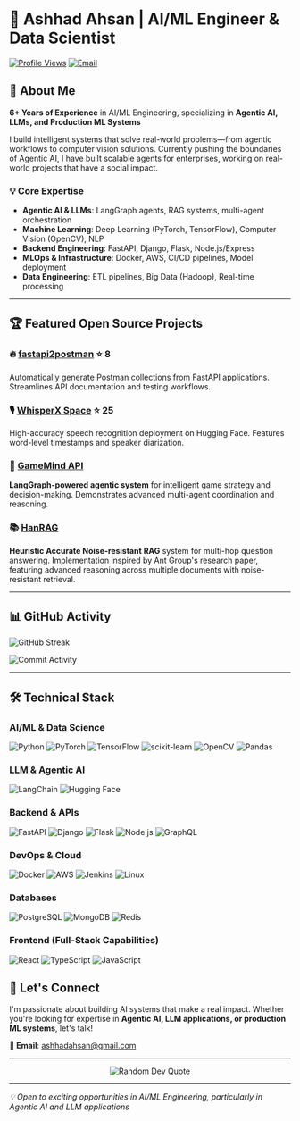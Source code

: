 # 👋 Ashhad Ahsan | AI/ML Engineer & Data Scientist

[![Profile Views](https://komarev.com/ghpvc/?username=ashhadahsan&label=Profile%20views&color=0e75b6&style=flat)](https://github.com/ashhadahsan)
[![Email](https://img.shields.io/badge/Email-ashhadahsan%40gmail.com-red?style=flat&logo=gmail)](mailto:ashhadahsan@gmail.com)

## 🚀 About Me

**6+ Years of Experience** in AI/ML Engineering, specializing in **Agentic AI, LLMs, and Production ML Systems**

I build intelligent systems that solve real-world problems—from agentic workflows to computer vision solutions. Currently pushing the boundaries of Agentic AI, I have built scalable agents for enterprises, working on real-world projects that have a social impact.

### 💡 Core Expertise
- **Agentic AI & LLMs**: LangGraph agents, RAG systems, multi-agent orchestration
- **Machine Learning**: Deep Learning (PyTorch, TensorFlow), Computer Vision (OpenCV), NLP
- **Backend Engineering**: FastAPI, Django, Flask, Node.js/Express
- **MLOps & Infrastructure**: Docker, AWS, CI/CD pipelines, Model deployment
- **Data Engineering**: ETL pipelines, Big Data (Hadoop), Real-time processing

---

## 🏆 Featured Open Source Projects

### 🔥 [fastapi2postman](https://github.com/ashhadahsan/fastapi2postman) ⭐ 8
Automatically generate Postman collections from FastAPI applications. Streamlines API documentation and testing workflows.

### 🎙️ [WhisperX Space](https://huggingface.co/spaces/ashhadahsan/whisperX) ⭐ 25
High-accuracy speech recognition deployment on Hugging Face. Features word-level timestamps and speaker diarization.

### 🤖 [GameMind API](https://github.com/ashhadahsan/gamemind-api)
**LangGraph-powered agentic system** for intelligent game strategy and decision-making. Demonstrates advanced multi-agent coordination and reasoning.

### 📚 [HanRAG](https://github.com/ashhadahsan/hanrag)
**Heuristic Accurate Noise-resistant RAG** system for multi-hop question answering. Implementation inspired by Ant Group's research paper, featuring advanced reasoning across multiple documents with noise-resistant retrieval.

---

## 📊 GitHub Activity

![GitHub Streak](https://github-readme-streak-stats-eight.vercel.app?user=ashhadahsan&theme=dark&hide_border=true)

![Commit Activity](https://github-readme-activity-graph.vercel.app/graph?username=ashhadahsan&theme=react-dark&hide_border=true&area=true)

---

## 🛠️ Technical Stack

### AI/ML & Data Science
![Python](https://img.shields.io/badge/Python-3776AB?style=for-the-badge&logo=python&logoColor=white)
![PyTorch](https://img.shields.io/badge/PyTorch-EE4C2C?style=for-the-badge&logo=pytorch&logoColor=white)
![TensorFlow](https://img.shields.io/badge/TensorFlow-FF6F00?style=for-the-badge&logo=tensorflow&logoColor=white)
![scikit-learn](https://img.shields.io/badge/scikit--learn-F7931E?style=for-the-badge&logo=scikit-learn&logoColor=white)
![OpenCV](https://img.shields.io/badge/OpenCV-5C3EE8?style=for-the-badge&logo=opencv&logoColor=white)
![Pandas](https://img.shields.io/badge/Pandas-150458?style=for-the-badge&logo=pandas&logoColor=white)

### LLM & Agentic AI
![LangChain](https://img.shields.io/badge/LangChain-121212?style=for-the-badge&logo=chainlink&logoColor=white)
![Hugging Face](https://img.shields.io/badge/Hugging%20Face-FFD21E?style=for-the-badge&logo=huggingface&logoColor=black)

### Backend & APIs
![FastAPI](https://img.shields.io/badge/FastAPI-009688?style=for-the-badge&logo=fastapi&logoColor=white)
![Django](https://img.shields.io/badge/Django-092E20?style=for-the-badge&logo=django&logoColor=white)
![Flask](https://img.shields.io/badge/Flask-000000?style=for-the-badge&logo=flask&logoColor=white)
![Node.js](https://img.shields.io/badge/Node.js-339933?style=for-the-badge&logo=node.js&logoColor=white)
![GraphQL](https://img.shields.io/badge/GraphQL-E10098?style=for-the-badge&logo=graphql&logoColor=white)

### DevOps & Cloud
![Docker](https://img.shields.io/badge/Docker-2496ED?style=for-the-badge&logo=docker&logoColor=white)
![AWS](https://img.shields.io/badge/AWS-232F3E?style=for-the-badge&logo=amazon-aws&logoColor=white)
![Jenkins](https://img.shields.io/badge/Jenkins-D24939?style=for-the-badge&logo=jenkins&logoColor=white)
![Linux](https://img.shields.io/badge/Linux-FCC624?style=for-the-badge&logo=linux&logoColor=black)

### Databases
![PostgreSQL](https://img.shields.io/badge/PostgreSQL-316192?style=for-the-badge&logo=postgresql&logoColor=white)
![MongoDB](https://img.shields.io/badge/MongoDB-47A248?style=for-the-badge&logo=mongodb&logoColor=white)
![Redis](https://img.shields.io/badge/Redis-DC382D?style=for-the-badge&logo=redis&logoColor=white)

### Frontend (Full-Stack Capabilities)
![React](https://img.shields.io/badge/React-61DAFB?style=for-the-badge&logo=react&logoColor=black)
![TypeScript](https://img.shields.io/badge/TypeScript-3178C6?style=for-the-badge&logo=typescript&logoColor=white)
![JavaScript](https://img.shields.io/badge/JavaScript-F7DF1E?style=for-the-badge&logo=javascript&logoColor=black)


## 🤝 Let's Connect

I'm passionate about building AI systems that make a real impact. Whether you're looking for expertise in **Agentic AI, LLM applications, or production ML systems**, let's talk!

**📧 Email**: [ashhadahsan@gmail.com](mailto:ashhadahsan@gmail.com)

---

<div align="center">
  <img src="https://quotes-github-readme.vercel.app/api?type=horizontal&theme=dark" alt="Random Dev Quote"/>
</div>

---

*💡 Open to exciting opportunities in AI/ML Engineering, particularly in Agentic AI and LLM applications*
